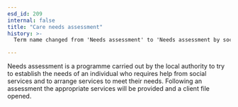 ```yaml
---
esd_id: 209
internal: false
title: "Care needs assessment"
history: >-
  Term name changed from 'Needs assessment' to 'Needs assessment by social services' and scope notes added in version 2.02. Term name changed from 'Needs assessment by social services' to 'Social services - needs assessment' in version 3.00. Name changed to 'Care needs assessment' in version 4.00. Scope notes revised in version 4.0.1.

---
```


Needs assessment is a programme carried out by the local authority to try to establish the needs of an individual who requires help from social services and to arrange services to meet their needs.  Following an assessment the appropriate services will be provided and a client file opened.

